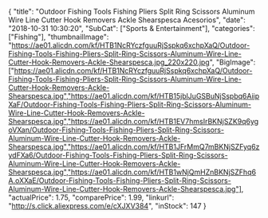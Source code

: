 {
	"title": "Outdoor Fishing Tools Fishing Pliers Split Ring Scissors Aluminum Wire Line Cutter Hook Removers Ackle Shearspesca Acesorios",
	"date": "2018-10-31 10:30:20",
	"SubCat": ["Sports & Entertainment"],
	"categories": ["Fishing"],
	"thumbnailImage": "https://ae01.alicdn.com/kf/HTB1NcRYczfguuRjSspkq6xchpXaQ/Outdoor-Fishing-Tools-Fishing-Pliers-Split-Ring-Scissors-Aluminum-Wire-Line-Cutter-Hook-Removers-Ackle-Shearspesca.jpg_220x220.jpg",
	"BigImage": ["https://ae01.alicdn.com/kf/HTB1NcRYczfguuRjSspkq6xchpXaQ/Outdoor-Fishing-Tools-Fishing-Pliers-Split-Ring-Scissors-Aluminum-Wire-Line-Cutter-Hook-Removers-Ackle-Shearspesca.jpg","https://ae01.alicdn.com/kf/HTB15jblJuGSBuNjSspbq6AiipXaF/Outdoor-Fishing-Tools-Fishing-Pliers-Split-Ring-Scissors-Aluminum-Wire-Line-Cutter-Hook-Removers-Ackle-Shearspesca.jpg","https://ae01.alicdn.com/kf/HTB1EV7hmsIrBKNjSZK9q6ygoVXan/Outdoor-Fishing-Tools-Fishing-Pliers-Split-Ring-Scissors-Aluminum-Wire-Line-Cutter-Hook-Removers-Ackle-Shearspesca.jpg","https://ae01.alicdn.com/kf/HTB1JFrMmQ7mBKNjSZFyq6zydFXa6/Outdoor-Fishing-Tools-Fishing-Pliers-Split-Ring-Scissors-Aluminum-Wire-Line-Cutter-Hook-Removers-Ackle-Shearspesca.jpg","https://ae01.alicdn.com/kf/HTB1wNjQmHZnBKNjSZFhq6A.oXXaE/Outdoor-Fishing-Tools-Fishing-Pliers-Split-Ring-Scissors-Aluminum-Wire-Line-Cutter-Hook-Removers-Ackle-Shearspesca.jpg"],
	"actualPrice": 1.75,
	"comparePrice": 1.99,
	"linkurl": "http://s.click.aliexpress.com/e/cXJXV384",
	"inStock": 147
}
